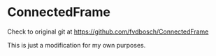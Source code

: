 # ConnectedFrame

Check to original git at https://github.com/fvdbosch/ConnectedFrame

This is just a modification for my own purposes.
